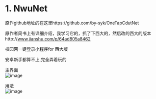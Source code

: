 # 1. NwuNet  
  
原作github地址的在这里https://github.com/by-syk/OneTapCdutNet   
  
原作者简书上有详细介绍，我学习它的，抓了下西大的，然后改的西大的版本http://www.jianshu.com/p/64ad805a8462   
  
校园网一键登录小程序for 西大版  
  
安卓新手都算不上,完全弄着玩的  

主界面  
  ![image](https://wx4.sinaimg.cn/large/006fjQMUly1fyi63w1z7ej30a00hrwf6.jpg)
  
用法  
![image](https://ws1.sinaimg.cn/large/006fjQMUly1fyi64ntadvj30a00hrq3j.jpg)